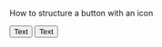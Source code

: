 How to structure a button with an icon

<Button class="btn">
<Icon class="icon btn-item-left" />
Text
</Button>

<Button class="btn">
<Icon class="icon icon--left icon--btn" />
Text
</Button>